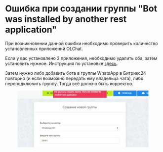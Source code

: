 # Ошибка при создании группы "Bot was installed by another rest application"

При возникновении данной ошибки необходимо проверить количество установленных приложений OLChat.&#x20;

Если у вас установлено 2 приложения, необходимо удалить оба, затем установить нужное. Инструкция по установке [здесь](https://docs.olchat.io/ustanovka-i-nastroika/ustanovka-prilozheniya).&#x20;

Затем нужно либо добавить бота в группы WhatsApp в Битрикс24 повторно (и если возможно передать ему владельца чата), либо переподключить группу. Тогда всё должно быть корректно.

<figure><img src="../../.gitbook/assets/image (1) (1).png" alt=""><figcaption></figcaption></figure>
